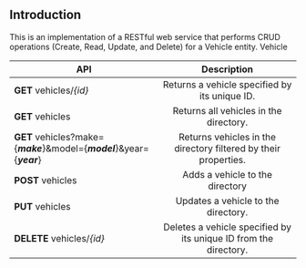 ## Introduction
This is an implementation of a RESTful web service that performs CRUD operations (Create, Read, Update, and Delete) for a Vehicle entity.
Vehicle


| API        | Description           |
| ------------- |:-------------:|
| **GET** vehicles/*{id}*     |  Returns a vehicle specified by its unique ID. |
| **GET** vehicles      | Returns all vehicles in the directory.      |
| **GET** vehicles?make={***make***}&model={***model***}&year={***year***}      | Returns vehicles in the directory filtered by their properties.      |
| **POST** vehicles     | Adds a vehicle to the directory |
| **PUT** vehicles     | Updates a vehicle to the directory.      |
| **DELETE** vehicles/*{id}*     | Deletes a vehicle specified by its unique ID from the directory. |

